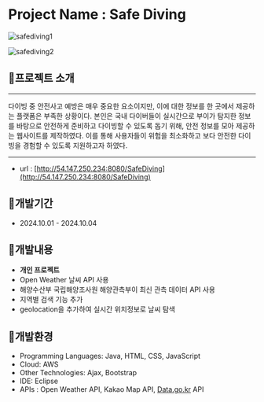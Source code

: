 # Project Name : Safe Diving

![safediving1](https://github.com/user-attachments/assets/f8f77942-9b38-4cef-8d76-4fbea327a31d)

![safediving2](https://github.com/user-attachments/assets/10f8e94e-8344-4850-b8db-ac7ca82f8a1c)


## 🔰프로젝트 소개

---

다이빙 중 안전사고 예방은 매우 중요한 요소이지만, 이에 대한 정보를 한 곳에서 제공하는 플랫폼은 부족한 상황이다. 본인은 국내 다이버들이 실시간으로 부이가 탐지한 정보를 바탕으로 안전하게 준비하고 다이빙할 수 있도록 돕기 위해, 안전 정보를 모아 제공하는 웹사이트를 제작하였다. 이를 통해 사용자들이 위험을 최소화하고 보다 안전한 다이빙을 경험할 수 있도록 지원하고자 하였다.

---

- url : [http://54.147.250.234:8080/SafeDiving](http://54.147.250.234:8080/SafeDiving)

## 🔰개발기간

- 2024.10.01 - 2024.10.04

## 🔰개발내용

- **개인 프로젝트**
- Open Weather 날씨 API 사용
- 해양수산부 국립해양조사원 해양관측부이 최신 관측 데이터 API 사용
- 지역별 검색 기능 추가
- geolocation을 추가하여 실시간 위치정보로 날씨 탐색

## 🔰개발환경

- Programming Languages: Java, HTML, CSS, JavaScript
- Cloud: AWS
- Other Technologies: Ajax, Bootstrap
- IDE: Eclipse
- APIs : Open Weather API, Kakao Map API, [Data.go.kr](http://Data.go.kr) API

